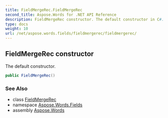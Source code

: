 ```yaml
---
title: FieldMergeRec.FieldMergeRec
second_title: Aspose.Words for .NET API Reference
description: FieldMergeRec constructor. The default constructor in C#.
type: docs
weight: 10
url: /net/aspose.words.fields/fieldmergerec/fieldmergerec/
---
```

## FieldMergeRec constructor

The default constructor.

```csharp
public FieldMergeRec()
```

### See Also

* class [FieldMergeRec](../)
* namespace [Aspose.Words.Fields](../../fieldmergerec/)
* assembly [Aspose.Words](../../../)
